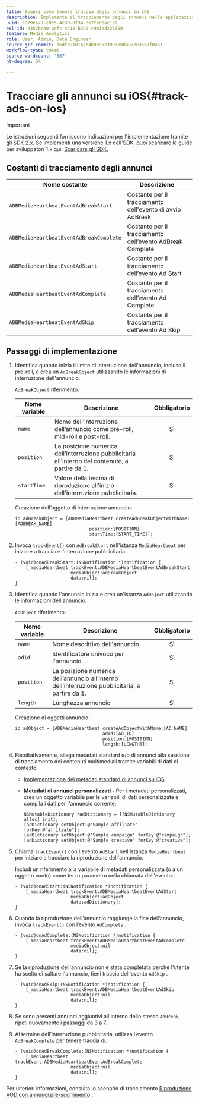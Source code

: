 ```yaml
---
title: Scopri come tenere traccia degli annunci su iOS
description: Implementa il tracciamento degli annunci nelle applicazioni iOS utilizzando Media SDK.
uuid: e979e679-cde5-4c30-8f34-867feceac13a
exl-id: a352bca9-bcfc-4418-b2a2-c9b1ad226359
feature: Media Analytics
role: User, Admin, Data Engineer
source-git-commit: b6df391016ab4b9095e3993808a877e3587f0a51
workflow-type: tm+mt
source-wordcount: '357'
ht-degree: 6%

---
```


# Tracciare gli annunci su iOS{#track-ads-on-ios}

>[!IMPORTANT]
>
>Le istruzioni seguenti forniscono indicazioni per l&#39;implementazione tramite gli SDK 2.x. Se implementi una versione 1.x dell&#39;SDK, puoi scaricare le guide per sviluppatori 1.x qui: [Scaricare gli SDK.](/help/sdk-implement/download-sdks.md)

## Costanti di tracciamento degli annunci

| Nome costante | Descrizione   |
|---|---|
| `ADBMediaHeartbeatEventAdBreakStart` | Costante per il tracciamento dell&#39;evento di avvio AdBreak |
| `ADBMediaHeartbeatEventAdBreakComplete` | Costante per il tracciamento dell’evento AdBreak Complete |
| `ADBMediaHeartbeatEventAdStart` | Costante per il tracciamento dell’evento Ad Start |
| `ADBMediaHeartbeatEventAdComplete` | Costante per il tracciamento dell’evento Ad Complete |
| `ADBMediaHeartbeatEventAdSkip` | Costante per il tracciamento dell’evento Ad Skip |

## Passaggi di implementazione

1. Identifica quando inizia il limite di interruzione dell&#39;annuncio, incluso il pre-roll, e crea un `AdBreakObject` utilizzando le informazioni di interruzione dell&#39;annuncio.

   `AdBreakObject` riferimento:

   | Nome variable | Descrizione | Obbligatorio |
   | --- | --- | :---: |
   | `name` | Nome dell’interruzione dell’annuncio come pre-roll, mid-roll e post-roll. | Sì |
   | `position` | La posizione numerica dell’interruzione pubblicitaria all’interno del contenuto, a partire da 1. | Sì |
   | `startTime` | Valore della testina di riproduzione all&#39;inizio dell&#39;interruzione pubblicitaria. | Sì |

   Creazione dell’oggetto di interruzione annuncio:

   ```
   id adBreakObject = [ADBMediaHeartbeat createAdBreakObjectWithName:[ADBREAK_NAME] 
                               position:[POSITION]  
                               startTime:[START_TIME]];
   ```

1. Invoca `trackEvent()` con `AdBreakStart` nell&#39;istanza `MediaHeartbeat` per iniziare a tracciare l&#39;interruzione pubblicitaria:

   ```
   - (void)onAdBreakStart:(NSNotification *)notification { 
       [_mediaHeartbeat trackEvent:ADBMediaHeartbeatEventAdBreakStart  
                        mediaObject:adBreakObject  
                        data:nil]; 
   }
   ```

1. Identifica quando l&#39;annuncio inizia e crea un&#39;istanza `AdObject` utilizzando le informazioni dell&#39;annuncio.

   `AdObject` riferimento:

   | Nome variable | Descrizione | Obbligatorio |
   | --- | --- | :---: |
   | `name` | Nome descrittivo dell&#39;annuncio. | Sì |
   | `adId` | Identificatore univoco per l&#39;annuncio. | Sì |
   | `position` | La posizione numerica dell’annuncio all’interno dell’interruzione pubblicitaria, a partire da 1. | Sì |
   | `length` | Lunghezza annuncio | Sì |

   Creazione di oggetti annuncio:

   ```
   id adObject = [ADBMediaHeartbeat createAdObjectWithName:[AD_NAME] 
                                    adId:[AD_ID] 
                                    position:[POSITION] 
                                    length:[LENGTH]];
   ```

1. Facoltativamente, allega metadati standard e/o di annunci alla sessione di tracciamento dei contenuti multimediali tramite variabili di dati di contesto.

   * [Implementazione dei metadati standard di annunci su iOS](/help/sdk-implement/track-ads/impl-std-ad-metadata/impl-std-ad-metadata-ios.md)
   * **Metadati di annunci personalizzati -** Per i metadati personalizzati, crea un oggetto variabile per le variabili di dati personalizzate e compila i dati per l&#39;annuncio corrente:

      ```
      NSMutableDictionary *adDictionary = [[NSMutableDictionary alloc] init]; 
      [adDictionary setObject:@"Sample affiliate" forKey:@"affiliate"]; 
      [adDictionary setObject:@"Sample campaign" forKey:@"campaign"]; 
      [adDictionary setObject:@"Sample creative" forKey:@"creative"];
      ```

1. Chiama `trackEvent()` con l&#39;evento `AdStart` nell&#39;istanza `MediaHeartbeat` per iniziare a tracciare la riproduzione dell&#39;annuncio.

   Includi un riferimento alla variabile di metadati personalizzata (o a un oggetto vuoto) come terzo parametro nella chiamata dell&#39;evento:

   ```
   - (void)onAdStart:(NSNotification *)notification { 
       [_mediaHeartbeat trackEvent:ADBMediaHeartbeatEventAdStart  
                        mediaObject:adObject  
                        data:adDictionary]; 
   }
   ```

1. Quando la riproduzione dell’annuncio raggiunge la fine dell’annuncio, invoca `trackEvent()` con l’evento `AdComplete` .

   ```
   - (void)onAdComplete:(NSNotification *)notification { 
       [_mediaHeartbeat trackEvent:ADBMediaHeartbeatEventAdComplete  
                        mediaObject:nil  
                        data:nil]; 
   }
   ```

1. Se la riproduzione dell&#39;annuncio non è stata completata perché l&#39;utente ha scelto di saltare l&#39;annuncio, tieni traccia dell&#39;evento `AdSkip` .

   ```
   - (void)onAdSkip:(NSNotification *)notification { 
       [_mediaHeartbeat trackEvent:ADBMediaHeartbeatEventAdSkip  
                        mediaObject:nil  
                        data:nil]; 
   }
   ```

1. Se sono presenti annunci aggiuntivi all&#39;interno dello stesso `AdBreak`, ripeti nuovamente i passaggi da 3 a 7.
1. Al termine dell’interruzione pubblicitaria, utilizza l’evento `AdBreakComplete` per tenere traccia di:

   ```
   - (void)onAdBreakComplete:(NSNotification *)notification { 
       [_mediaHeartbeat trackEvent:ADBMediaHeartbeatEventAdBreakComplete  
                        mediaObject:nil  
                        data:nil]; 
   }
   ```

Per ulteriori informazioni, consulta lo scenario di tracciamento [Riproduzione VOD con annunci pre-scorrimento](/help/sdk-implement/tracking-scenarios/vod-preroll-ads.md) .
